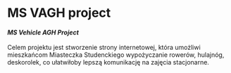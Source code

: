 # MS VAGH project
<b>_MS Vehicle AGH Project_</b><br>
<br> Celem projektu jest stworzenie strony internetowej, która umożliwi mieszkańcom Miasteczka Studenckiego wypożyczanie rowerów, hulajnóg, deskorolek, co ułatwiłoby lepszą komunikację na zajęcia stacjonarne.
